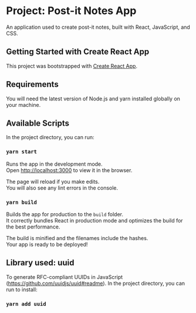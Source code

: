 # Project: Post-it Notes App

An application used to create post-it notes, built with React, JavaScript, and CSS.

## Getting Started with Create React App

This project was bootstrapped with [Create React App](https://github.com/facebook/create-react-app).

## Requirements

You will need the latest version of Node.js and yarn installed globally on your machine.

## Available Scripts

In the project directory, you can run:

### `yarn start`

Runs the app in the development mode.\
Open [http://localhost:3000](http://localhost:3000) to view it in the browser.

The page will reload if you make edits.\
You will also see any lint errors in the console.

### `yarn build`

Builds the app for production to the `build` folder.\
It correctly bundles React in production mode and optimizes the build for the best performance.

The build is minified and the filenames include the hashes.\
Your app is ready to be deployed!

## Library used: uuid

To generate RFC-compliant UUIDs in JavaScript (https://github.com/uuidjs/uuid#readme).
In the project directory, you can run to install:

### `yarn add uuid`

